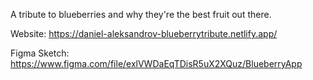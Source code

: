 A tribute to blueberries and why they're the best fruit out there.

Website: https://daniel-aleksandrov-blueberrytribute.netlify.app/

Figma Sketch: https://www.figma.com/file/exlVWDaEqTDisR5uX2XQuz/BlueberryApp

